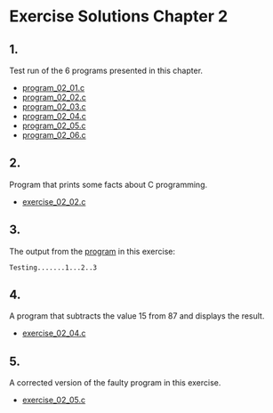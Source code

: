 # Exercise Solutions Chapter 2 #
## 1. ##
Test run of the 6 programs presented in this chapter.  
- [program_02_01.c](Exercise_01/Program_02_01/program_02_01.c)  
- [program_02_02.c](Exercise_01/Program_02_02/program_02_02.c)  
- [program_02_03.c](Exercise_01/Program_02_03/program_02_03.c)  
- [program_02_04.c](Exercise_01/Program_02_04/program_02_04.c)  
- [program_02_05.c](Exercise_01/Program_02_05/program_02_05.c)  
- [program_02_06.c](Exercise_01/Program_02_06/program_02_06.c)  

## 2. ##
Program that prints some facts about C programming.  
- [exercise_02_02.c](Exercise_02/exercise_02_02.c)

## 3. ##
The output from the [program](Exercise_03/exercise_02_03.c) in this exercise:  
```  
Testing.......1...2..3
```  

## 4. ##
A program that subtracts the value 15 from 87 and displays the result.  
- [exercise_02_04.c](Exercise_04/exercise_02_04.c)

## 5. ##
A corrected version of the faulty program in this exercise.  
- [exercise_02_05.c](Exercise_05/exercise_02_05.c)  
   

